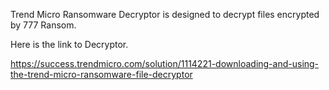 Trend Micro Ransomware Decryptor is designed to decrypt files encrypted by 777 Ransom.

Here is the link to Decryptor. 

https://success.trendmicro.com/solution/1114221-downloading-and-using-the-trend-micro-ransomware-file-decryptor
